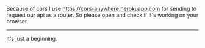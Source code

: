 Because of cors I use https://cors-anywhere.herokuapp.com for sending to request our api as a router. So please open and check if it's working on your browser.




----------------------

It's just a beginning.



